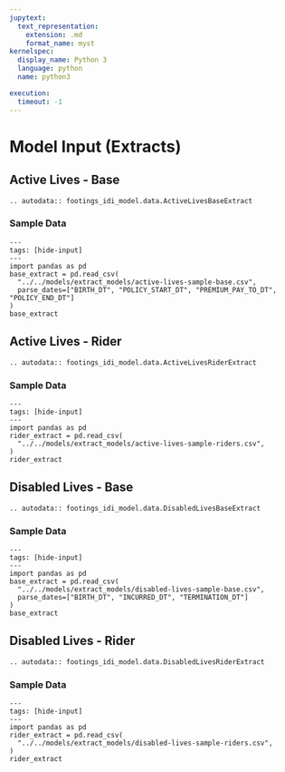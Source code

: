 ```yaml
---
jupytext:
  text_representation:
    extension: .md
    format_name: myst
kernelspec:
  display_name: Python 3
  language: python
  name: python3

execution:
  timeout: -1
---
```


# Model Input (Extracts)

## Active Lives - Base

```{eval-rst}
.. autodata:: footings_idi_model.data.ActiveLivesBaseExtract
```

### Sample Data

```{code-cell} ipython3
---
tags: [hide-input]
---
import pandas as pd
base_extract = pd.read_csv(
  "../../models/extract_models/active-lives-sample-base.csv",
  parse_dates=["BIRTH_DT", "POLICY_START_DT", "PREMIUM_PAY_TO_DT", "POLICY_END_DT"]
)
base_extract
```

## Active Lives - Rider

```{eval-rst}
.. autodata:: footings_idi_model.data.ActiveLivesRiderExtract
```

### Sample Data

```{code-cell} ipython3
---
tags: [hide-input]
---
import pandas as pd
rider_extract = pd.read_csv(
  "../../models/extract_models/active-lives-sample-riders.csv",
)
rider_extract
```

## Disabled Lives - Base

```{eval-rst}
.. autodata:: footings_idi_model.data.DisabledLivesBaseExtract
```

### Sample Data

```{code-cell} ipython3
---
tags: [hide-input]
---
import pandas as pd
base_extract = pd.read_csv(
  "../../models/extract_models/disabled-lives-sample-base.csv",
  parse_dates=["BIRTH_DT", "INCURRED_DT", "TERMINATION_DT"]
)
base_extract
```

## Disabled Lives - Rider

```{eval-rst}
.. autodata:: footings_idi_model.data.DisabledLivesRiderExtract
```

### Sample Data

```{code-cell} ipython3
---
tags: [hide-input]
---
import pandas as pd
rider_extract = pd.read_csv(
  "../../models/extract_models/disabled-lives-sample-riders.csv",
)
rider_extract
```
